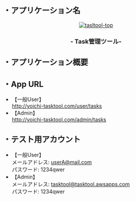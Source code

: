 ## ・アプリケーション名  
<p align="center">
    <a href="http://yoichi-tasktool.com/user/tasks">
        <img src="https://user-images.githubusercontent.com/93024539/153747315-3b766df5-27c0-436e-90bc-fd8a56c37bff.png" alt="tasltool-top" width="px">
    </a>
</p>

<h3 align="center">- Task管理ツール-</h3>

## ・アプリケーション概要
## ・App URL
- 【一般User】  
http://yoichi-tasktool.com/user/tasks  
- 【Admin】  
http://yoichi-tasktool.com/admin/tasks  
## ・テスト用アカウント  
- 【一般User】  
メールアドレス: userA@mail.com  
パスワード: 1234qwer  
- 【Admin】  
メールアドレス: tasktool@tasktool.awsapps.com    
パスワード: 1234qwer    
